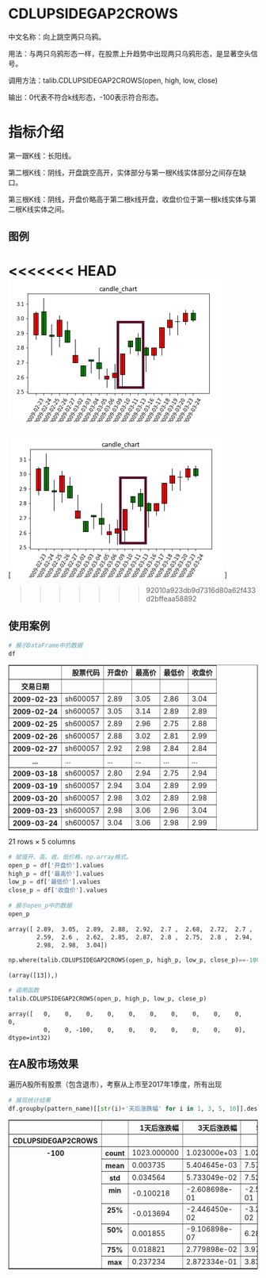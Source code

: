 
# CDLUPSIDEGAP2CROWS

中文名称：向上跳空两只乌鸦。

用法：与两只乌鸦形态一样，在股票上升趋势中出现两只乌鸦形态，是显著空头信号。

调用方法：talib.CDLUPSIDEGAP2CROWS(open, high, low, close)

输出：0代表不符合k线形态，-100表示符合形态。

# 指标介绍
第一跟K线：长阳线。

第二根K线：阴线，开盘跳空高开，实体部分与第一根K线实体部分之间存在缺口。

第三根K线：阴线，开盘价略高于第二根k线开盘，收盘价位于第一根k线实体与第二根K线实体之间。

## 图例

<<<<<<< HEAD
![CDLUPSIDEGAP2CROWS图例](/assets/CDLUPSIDEGAP2CROWS图例.png)
=======
[![CDLUPSIDEGAP2CROWS](/assets/CDLUPSIDEGAP2CROWS图例.png)]
>>>>>>> 92010a923db9d7316d80a62f433d2bffeaa58892

## 使用案例


```python
# 展示DataFrame中的数据
df
```




<div>
<style>
    .dataframe thead tr:only-child th {
        text-align: right;
    }
    
    .dataframe thead th {
        text-align: left;
    }
    
    .dataframe tbody tr th {
        vertical-align: top;
    }
</style>
<table border="1" class="dataframe">
  <thead>
    <tr style="text-align: right;">
      <th></th>
      <th>股票代码</th>
      <th>开盘价</th>
      <th>最高价</th>
      <th>最低价</th>
      <th>收盘价</th>
    </tr>
    <tr>
      <th>交易日期</th>
      <th></th>
      <th></th>
      <th></th>
      <th></th>
      <th></th>
    </tr>
  </thead>
  <tbody>
    <tr>
      <th>2009-02-23</th>
      <td>sh600057</td>
      <td>2.89</td>
      <td>3.05</td>
      <td>2.86</td>
      <td>3.04</td>
    </tr>
    <tr>
      <th>2009-02-24</th>
      <td>sh600057</td>
      <td>3.05</td>
      <td>3.14</td>
      <td>2.89</td>
      <td>2.89</td>
    </tr>
    <tr>
      <th>2009-02-25</th>
      <td>sh600057</td>
      <td>2.89</td>
      <td>2.96</td>
      <td>2.75</td>
      <td>2.88</td>
    </tr>
    <tr>
      <th>2009-02-26</th>
      <td>sh600057</td>
      <td>2.88</td>
      <td>3.02</td>
      <td>2.81</td>
      <td>2.99</td>
    </tr>
    <tr>
      <th>2009-02-27</th>
      <td>sh600057</td>
      <td>2.92</td>
      <td>2.98</td>
      <td>2.84</td>
      <td>2.84</td>
    </tr>
    <tr>
      <th>...</th>
      <td>...</td>
      <td>...</td>
      <td>...</td>
      <td>...</td>
      <td>...</td>
    </tr>
    <tr>
      <th>2009-03-18</th>
      <td>sh600057</td>
      <td>2.80</td>
      <td>2.94</td>
      <td>2.75</td>
      <td>2.94</td>
    </tr>
    <tr>
      <th>2009-03-19</th>
      <td>sh600057</td>
      <td>2.94</td>
      <td>3.04</td>
      <td>2.89</td>
      <td>2.99</td>
    </tr>
    <tr>
      <th>2009-03-20</th>
      <td>sh600057</td>
      <td>2.98</td>
      <td>3.02</td>
      <td>2.89</td>
      <td>2.98</td>
    </tr>
    <tr>
      <th>2009-03-23</th>
      <td>sh600057</td>
      <td>2.98</td>
      <td>3.06</td>
      <td>2.96</td>
      <td>3.04</td>
    </tr>
    <tr>
      <th>2009-03-24</th>
      <td>sh600057</td>
      <td>3.04</td>
      <td>3.06</td>
      <td>2.98</td>
      <td>2.99</td>
    </tr>
  </tbody>
</table>
<p>21 rows × 5 columns</p>
</div>




```python
# 赋值开、高、收、低价格，np.array格式。
open_p = df['开盘价'].values
high_p = df['最高价'].values
low_p = df['最低价'].values
close_p = df['收盘价'].values
```


```python
# 展示open_p中的数据
open_p
```




    array([ 2.89,  3.05,  2.89,  2.88,  2.92,  2.7 ,  2.68,  2.72,  2.7 ,
            2.59,  2.6 ,  2.62,  2.85,  2.87,  2.8 ,  2.75,  2.8 ,  2.94,
            2.98,  2.98,  3.04])




```python
np.where(talib.CDLUPSIDEGAP2CROWS(open_p, high_p, low_p, close_p)==-100)
```




    (array([13]),)




```python
# 调用函数
talib.CDLUPSIDEGAP2CROWS(open_p, high_p, low_p, close_p)
```




    array([   0,    0,    0,    0,    0,    0,    0,    0,    0,    0,    0,
              0,    0, -100,    0,    0,    0,    0,    0,    0,    0], dtype=int32)



## 在A股市场效果
遍历A股所有股票（包含退市），考察从上市至2017年1季度，所有出现


```python
# 展现统计结果
df.groupby(pattern_name)[[str(i)+'天后涨跌幅' for i in 1, 3, 5, 10]].describe().stack()
```




<div>
<style>
    .dataframe thead tr:only-child th {
        text-align: right;
    }
    
    .dataframe thead th {
        text-align: left;
    }
    
    .dataframe tbody tr th {
        vertical-align: top;
    }
</style>
<table border="1" class="dataframe">
  <thead>
    <tr style="text-align: right;">
      <th></th>
      <th></th>
      <th>1天后涨跌幅</th>
      <th>3天后涨跌幅</th>
      <th>5天后涨跌幅</th>
      <th>10天后涨跌幅</th>
    </tr>
    <tr>
      <th>CDLUPSIDEGAP2CROWS</th>
      <th></th>
      <th></th>
      <th></th>
      <th></th>
      <th></th>
    </tr>
  </thead>
  <tbody>
    <tr>
      <th rowspan="8" valign="top">-100</th>
      <th>count</th>
      <td>1023.000000</td>
      <td>1.023000e+03</td>
      <td>1.023000e+03</td>
      <td>1023.000000</td>
    </tr>
    <tr>
      <th>mean</th>
      <td>0.003735</td>
      <td>5.404645e-03</td>
      <td>7.574009e-03</td>
      <td>0.010445</td>
    </tr>
    <tr>
      <th>std</th>
      <td>0.034564</td>
      <td>5.733049e-02</td>
      <td>7.522322e-02</td>
      <td>0.112021</td>
    </tr>
    <tr>
      <th>min</th>
      <td>-0.100218</td>
      <td>-2.608698e-01</td>
      <td>-2.521741e-01</td>
      <td>-0.491572</td>
    </tr>
    <tr>
      <th>25%</th>
      <td>-0.013694</td>
      <td>-2.446450e-02</td>
      <td>-3.217338e-02</td>
      <td>-0.047496</td>
    </tr>
    <tr>
      <th>50%</th>
      <td>0.001855</td>
      <td>-9.106898e-07</td>
      <td>6.287444e-08</td>
      <td>-0.000627</td>
    </tr>
    <tr>
      <th>75%</th>
      <td>0.018821</td>
      <td>2.779898e-02</td>
      <td>3.976559e-02</td>
      <td>0.051811</td>
    </tr>
    <tr>
      <th>max</th>
      <td>0.237234</td>
      <td>2.872334e-01</td>
      <td>3.831037e-01</td>
      <td>0.939528</td>
    </tr>
  </tbody>
</table>
</div>



